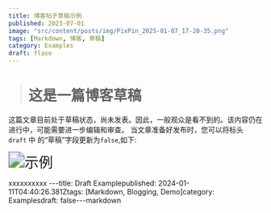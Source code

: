 ```yaml
---
title: 博客帖子草稿示例
published: 2023-07-01
image: "src/content/posts/img/PixPin_2025-01-07_17-20-35.png"
tags: [Markdown, 博客, 草稿]
category: Examples
draft: flase
---
```


> # 这是一篇博客草稿

​    这篇文章目前处于草稿状态，尚未发表。因此，一般观众是看不到的。该内容仍在进行中，可能需要进一步编辑和审查。
当文章准备好发布时，您可以将标头 `draft` 中 的“草稿”字段更新为`false`,如下:

<img src="E:\网站\fuwari\src\content\posts\img\PixPin_2025-01-07_17-20-35.png" title="示例" style="zoom: 200%;" />

xxxxxxxxxx ---title: Draft Examplepublished: 2024-01-11T04:40:26.381Ztags: [Markdown, Blogging, Demo]category: Examplesdraft: false---​markdown
